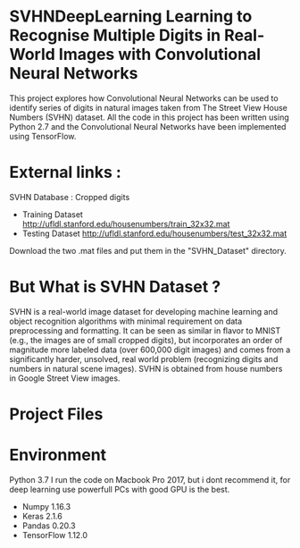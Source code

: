 # SVHNDeepLearning Learning to Recognise Multiple Digits in Real-World Images with Convolutional Neural Networks

This project explores how Convolutional Neural Networks can be used to identify series of digits in natural images taken from The Street View House Numbers (SVHN) dataset.
All the code in this project has been written using Python 2.7 and the Convolutional Neural Networks have been implemented using TensorFlow.


# External links :
SVHN Database : Cropped digits 
  - Training Dataset http://ufldl.stanford.edu/housenumbers/train_32x32.mat
  - Testing Dataset  http://ufldl.stanford.edu/housenumbers/test_32x32.mat
               

Download the two .mat files and put them in the "SVHN_Dataset" directory.

# But What is SVHN Dataset ?

SVHN is a real-world image dataset for developing machine learning and object recognition algorithms with minimal requirement on data preprocessing and formatting. It can be seen as similar in flavor to MNIST (e.g., the images are of small cropped digits), but incorporates an order of magnitude more labeled data (over 600,000 digit images) and comes from a significantly harder, unsolved, real world problem (recognizing digits and numbers in natural scene images). SVHN is obtained from house numbers in Google Street View images.

# Project Files




# Environment

Python 3.7
I run the code on Macbook Pro 2017, but i dont recommend it, for deep learning use powerfull PCs with good GPU is the best.
  - Numpy 1.16.3
  - Keras 2.1.6 
  - Pandas 0.20.3
  - TensorFlow 1.12.0 


